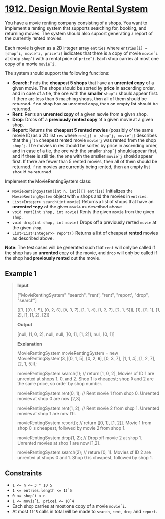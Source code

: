 # [1912. Design Movie Rental System](https://leetcode.com/problems/design-movie-rental-system/description)

You have a movie renting company consisting of `n` shops. You want to implement a renting system that supports searching for, booking, and returning movies. The system should also support generating a report of the currently rented movies.

Each movie is given as a 2D integer array `entries` where `entries[i] = [shopˆi, movieˆi, priceˆi]` indicates that there is a copy of movie `movieˆi` at shop `shopˆi` with a rental price of `priceˆi`. Each shop carries at most one copy of a movie `movieˆi`.

The system should support the following functions:

- **Search**: Finds the **cheapest 5 shops** that have an **unrented copy** of a given movie. The shops should be sorted by **price** in ascending order, and in case of a tie, the one with the **smaller** `shopˆi` should appear first. If there are less than 5 matching shops, then all of them should be returned. If no shop has an unrented copy, then an empty list should be returned.
- **Rent**: Rents an **unrented copy** of a given movie from a given shop.
- **Drop**: Drops off a **previously rented copy** of a given movie at a given shop.
- **Report**: Returns the **cheapest 5 rented movies** (possibly of the same movie ID) as a 2D list `res` where `res[j] = [shopˆj, movieˆj]` describes that the `jˆth` cheapest rented movie `movieˆj` was rented from the shop `shopˆj`. The movies in res should be sorted by price in ascending order, and in case of a tie, the one with the smaller `shopˆj` should appear first, and if there is still tie, the one with the smaller `movieˆj` should appear first. If there are fewer than 5 rented movies, then all of them should be returned. If no movies are currently being rented, then an empty list should be returned.

Implement the MovieRentingSystem class:

- `MovieRentingSystem(int n, int[][] entries)` Initializes the `MovieRentingSystem` object with `n` shops and the movies in `entries`.
- `List<Integer> search(int movie)` Returns a list of shops that have an **unrented copy** of the given `movie` as described above.
- `void rent(int shop, int movie)` Rents the given `movie` from the given `shop`.
- `void drop(int shop, int movie)` Drops off a previously rented `movie` at the given `shop`.
- `List<List<Integer>> report()` Returns a list of cheapest **rented** movies as described above.

**Note**: The test cases will be generated such that `rent` will only be called if the shop has an **unrented** copy of the movie, and `drop` will only be called if the shop had **previously rented** out the movie.

## Example 1

> **Input**
>
> ["MovieRentingSystem", "search", "rent", "rent", "report", "drop", "search"]
>
> [[3, [[0, 1, 5], [0, 2, 6], [0, 3, 7], [1, 1, 4], [1, 2, 7], [2, 1, 5]]], [1], [0, 1], [1, 2], [], [1, 2], [2]]
>
> **Output**
>
> [null, [1, 0, 2], null, null, [[0, 1], [1, 2]], null, [0, 1]]
>
> **Explanation**
>
> MovieRentingSystem movieRentingSystem = new MovieRentingSystem(3, [[0, 1, 5], [0, 2, 6], [0, 3, 7], [1, 1, 4], [1, 2, 7], [2, 1, 5]]);
>
> movieRentingSystem.search(1);  // return [1, 0, 2], Movies of ID 1 are unrented at shops 1, 0, and 2. Shop 1 is cheapest; shop 0 and 2 are the same price, so order by shop number.
>
> movieRentingSystem.rent(0, 1); // Rent movie 1 from shop 0. Unrented movies at shop 0 are now [2,3].
>
> movieRentingSystem.rent(1, 2); // Rent movie 2 from shop 1. Unrented movies at shop 1 are now [1].
>
> movieRentingSystem.report();   // return [[0, 1], [1, 2]]. Movie 1 from shop 0 is cheapest, followed by movie 2 from shop 1.
>
> movieRentingSystem.drop(1, 2); // Drop off movie 2 at shop 1. Unrented movies at shop 1 are now [1,2].
>
> movieRentingSystem.search(2);  // return [0, 1]. Movies of ID 2 are unrented at shops 0 and 1. Shop 0 is cheapest, followed by shop 1.
 
## Constraints

- `1 <= n <= 3 * 10ˆ5`
- `1 <= entries.length <= 10ˆ5`
- `0 <= shopˆi < n`
- `1 <= movieˆi, pricei <= 10ˆ4`
- Each shop carries at most one copy of a movie `movieˆi`.
- At most `10ˆ5` calls in total will be made to `search`, `rent`, `drop` and `report`.
